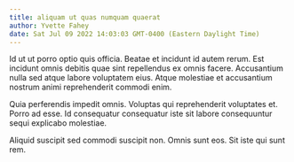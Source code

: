 ```yaml
---
title: aliquam ut quas numquam quaerat
author: Yvette Fahey
date: Sat Jul 09 2022 14:03:03 GMT-0400 (Eastern Daylight Time)
---
```

Id ut ut porro optio quis officia. Beatae et incidunt id autem rerum. Est incidunt omnis debitis quae sint repellendus ex omnis facere. Accusantium nulla sed atque labore voluptatem eius. Atque molestiae et accusantium nostrum animi reprehenderit commodi enim.

 Quia perferendis impedit omnis. Voluptas qui reprehenderit voluptates et. Porro ad esse. Id consequatur consequatur iste sit labore consequuntur sequi explicabo molestiae.

 Aliquid suscipit sed commodi suscipit non. Omnis sunt eos. Sit iste qui sunt rem.
